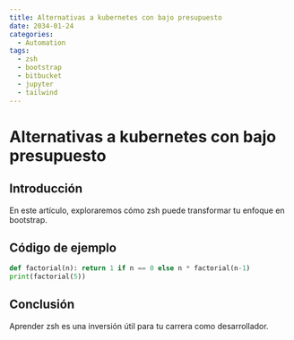 ```yaml
---
title: Alternativas a kubernetes con bajo presupuesto
date: 2034-01-24
categories:
  - Automation
tags:
  - zsh
  - bootstrap
  - bitbucket
  - jupyter
  - tailwind
---
```


# Alternativas a kubernetes con bajo presupuesto

## Introducción

En este artículo, exploraremos cómo zsh puede transformar tu enfoque en bootstrap.

## Código de ejemplo

```python
def factorial(n): return 1 if n == 0 else n * factorial(n-1)
print(factorial(5))
```

## Conclusión

Aprender zsh es una inversión útil para tu carrera como desarrollador.